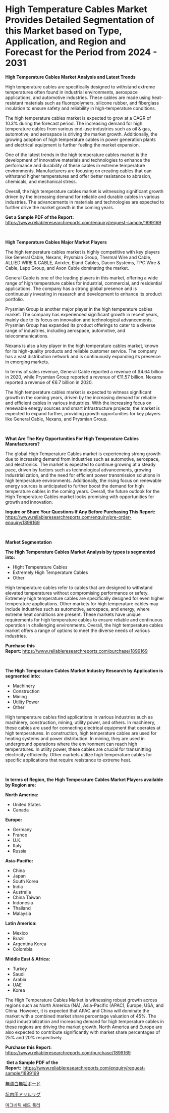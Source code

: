 <p><h1>High Temperature Cables Market Provides Detailed Segmentation of this Market based on Type, Application, and Region and Forecast for the Period from 2024 - 2031</h1></p><p><strong>High Temperature Cables Market Analysis and Latest Trends</strong></p>
<p><p>High temperature cables are specifically designed to withstand extreme temperatures often found in industrial environments, aerospace applications, and automotive industries. These cables are made using heat-resistant materials such as fluoropolymers, silicone rubber, and fiberglass insulation to ensure safety and reliability in high-temperature conditions.</p><p>The high temperature cables market is expected to grow at a CAGR of 10.3% during the forecast period. The increasing demand for high temperature cables from various end-use industries such as oil & gas, automotive, and aerospace is driving the market growth. Additionally, the growing adoption of high temperature cables in power generation plants and electrical equipment is further fueling the market expansion.</p><p>One of the latest trends in the high temperature cables market is the development of innovative materials and technologies to enhance the performance and durability of these cables in extreme temperature environments. Manufacturers are focusing on creating cables that can withstand higher temperatures and offer better resistance to abrasion, chemicals, and mechanical stress.</p><p>Overall, the high temperature cables market is witnessing significant growth driven by the increasing demand for reliable and durable cables in various industries. The advancements in materials and technologies are expected to further drive the market growth in the coming years.</p></p>
<p><strong>Get a Sample PDF of the Report:&nbsp;</strong> <a href="https://www.reliableresearchreports.com/enquiry/request-sample/1899169">https://www.reliableresearchreports.com/enquiry/request-sample/1899169</a></p>
<p>&nbsp;</p>
<p><strong>High Temperature Cables Major Market Players</strong></p>
<p><p>The high temperature cables market is highly competitive with key players like General Cable, Nexans, Prysmian Group, Thermal Wire and Cable, ALLIED WIRE & CABLE, Anixter, Eland Cables, Dacon Systems, TPC Wire & Cable, Lapp Group, and Axon Cable dominating the market. </p><p>General Cable is one of the leading players in this market, offering a wide range of high temperature cables for industrial, commercial, and residential applications. The company has a strong global presence and is continuously investing in research and development to enhance its product portfolio. </p><p>Prysmian Group is another major player in the high temperature cables market. The company has experienced significant growth in recent years, mainly due to its focus on innovation and technological advancements. Prysmian Group has expanded its product offerings to cater to a diverse range of industries, including aerospace, automotive, and telecommunications. </p><p>Nexans is also a key player in the high temperature cables market, known for its high-quality products and reliable customer service. The company has a vast distribution network and is continuously expanding its presence in emerging markets. </p><p>In terms of sales revenue, General Cable reported a revenue of $4.64 billion in 2020, while Prysmian Group reported a revenue of €11.57 billion. Nexans reported a revenue of €6.7 billion in 2020. </p><p>The high temperature cables market is expected to witness significant growth in the coming years, driven by the increasing demand for reliable and efficient cables in various industries. With the increasing focus on renewable energy sources and smart infrastructure projects, the market is expected to expand further, providing growth opportunities for key players like General Cable, Nexans, and Prysmian Group.</p></p>
<p>&nbsp;</p>
<p><strong>What Are The Key Opportunities For High Temperature Cables Manufacturers?</strong></p>
<p><p>The global High Temperature Cables market is experiencing strong growth due to increasing demand from industries such as automotive, aerospace, and electronics. The market is expected to continue growing at a steady pace, driven by factors such as technological advancements, growing industrialization, and the need for efficient power transmission solutions in high temperature environments. Additionally, the rising focus on renewable energy sources is anticipated to further boost the demand for high temperature cables in the coming years. Overall, the future outlook for the High Temperature Cables market looks promising with opportunities for growth and innovation.</p></p>
<p><strong>Inquire or Share Your Questions If Any Before Purchasing This Report:</strong> <a href="https://www.reliableresearchreports.com/enquiry/pre-order-enquiry/1899169">https://www.reliableresearchreports.com/enquiry/pre-order-enquiry/1899169</a></p>
<p>&nbsp;</p>
<p><strong>Market Segmentation</strong></p>
<p><strong>The High Temperature Cables Market Analysis by types is segmented into:</strong></p>
<p><ul><li>Hight Temperature Cables</li><li>Extremely High Temperature Cables</li><li>Other</li></ul></p>
<p><p>High temperature cables refer to cables that are designed to withstand elevated temperatures without compromising performance or safety. Extremely high temperature cables are specifically designed for even higher temperature applications. Other markets for high temperature cables may include industries such as automotive, aerospace, and energy, where extreme heat conditions are present. These markets have unique requirements for high temperature cables to ensure reliable and continuous operation in challenging environments. Overall, the high temperature cables market offers a range of options to meet the diverse needs of various industries.</p></p>
<p><strong>Purchase this Report:&nbsp;</strong><a href="https://www.reliableresearchreports.com/purchase/1899169">https://www.reliableresearchreports.com/purchase/1899169</a></p>
<p>&nbsp;</p>
<p><strong>The High Temperature Cables Market Industry Research by Application is segmented into:</strong></p>
<p><ul><li>Machinery</li><li>Construction</li><li>Mining</li><li>Utility Power</li><li>Other</li></ul></p>
<p><p>High temperature cables find applications in various industries such as machinery, construction, mining, utility power, and others. In machinery, these cables are used for connecting electrical equipment that operates at high temperatures. In construction, high temperature cables are used for heating systems and power distribution. In mining, they are used in underground operations where the environment can reach high temperatures. In utility power, these cables are crucial for transmitting electricity efficiently. Other markets utilize high temperature cables for specific applications that require resistance to extreme heat.</p></p>
<p>&nbsp;</p>
<p><strong>In terms of Region, the High Temperature Cables Market Players available by Region are:</strong></p>
<p>
    <p> <strong> North America: </strong>
        <ul>
            <li>United States</li>
            <li>Canada</li>
        </ul>
        </p> 
    <p> <strong> Europe: </strong>
        <ul>
            <li>Germany</li>
            <li>France</li>
            <li>U.K.</li>
            <li>Italy</li>
            <li>Russia</li>
        </ul>
        </p> 
    <p> <strong> Asia-Pacific: </strong>
        <ul>
            <li>China</li>
            <li>Japan</li>
            <li>South Korea</li>
            <li>India</li>
            <li>Australia</li>
            <li>China Taiwan</li>
            <li>Indonesia</li>
            <li>Thailand</li>
            <li>Malaysia</li>
        </ul>
        </p> 
    <p> <strong> Latin America: </strong>
        <ul>
            <li>Mexico</li>
            <li>Brazil</li>
            <li>Argentina Korea</li>
            <li>Colombia</li>
        </ul>
        </p> 
    <p> <strong> Middle East & Africa: </strong>
        <ul>
            <li>Turkey</li>
            <li>Saudi</li>
            <li>Arabia</li>
            <li>UAE</li>
            <li>Korea</li>
        </ul>
    </p>
    </p>
<p><p>The High Temperature Cables Market is witnessing robust growth across regions such as North America (NA), Asia-Pacific (APAC), Europe, USA, and China. However, it is expected that APAC and China will dominate the market with a combined market share percentage valuation of 45%. The rapid industrialization and increasing demand for high temperature cables in these regions are driving the market growth. North America and Europe are also expected to contribute significantly with market share percentages of 25% and 20% respectively.</p></p>
<p><strong>Purchase this Report: </strong><a href="https://www.reliableresearchreports.com/purchase/1899169">https://www.reliableresearchreports.com/purchase/1899169</a></p>
<p>&nbsp;<strong>Get a Sample PDF of the Report:&nbsp;&nbsp;</strong><a href="https://www.reliableresearchreports.com/enquiry/request-sample/1899169">https://www.reliableresearchreports.com/enquiry/request-sample/1899169</a></p>
<p><strong></strong></p>
<p><p><a href="https://github.com/zjkmgcs938405/Market-Research-Report-List-1/blob/main/40258288961.md">無漂白無垢ボード</a></p><p><a href="https://github.com/schmahlson/Market-Research-Report-List-1/blob/main/72942608964.md">坑内用ドリルリグ</a></p><p><a href="https://github.com/JackieFauhey9089475/Market-Research-Report-List-1/blob/main/44570728186.md">마그네틱 헤드 풀리</a></p></p>